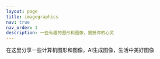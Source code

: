 ```yaml
---
layout: page
title: imagegraphics
nav: true
nav_order: 1
description: 一些有趣的图形和图像，震撼你的心灵
---
```


在这里分享一些计算机图形和图像，AI生成图像，生活中美好图像